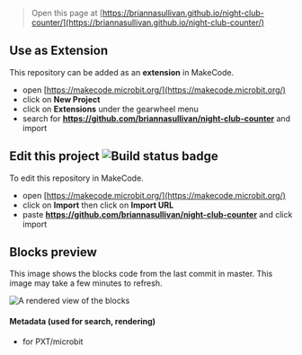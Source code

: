 
> Open this page at [https://briannasullivan.github.io/night-club-counter/](https://briannasullivan.github.io/night-club-counter/)

## Use as Extension

This repository can be added as an **extension** in MakeCode.

* open [https://makecode.microbit.org/](https://makecode.microbit.org/)
* click on **New Project**
* click on **Extensions** under the gearwheel menu
* search for **https://github.com/briannasullivan/night-club-counter** and import

## Edit this project ![Build status badge](https://github.com/briannasullivan/night-club-counter/workflows/MakeCode/badge.svg)

To edit this repository in MakeCode.

* open [https://makecode.microbit.org/](https://makecode.microbit.org/)
* click on **Import** then click on **Import URL**
* paste **https://github.com/briannasullivan/night-club-counter** and click import

## Blocks preview

This image shows the blocks code from the last commit in master.
This image may take a few minutes to refresh.

![A rendered view of the blocks](https://github.com/briannasullivan/night-club-counter/raw/master/.github/makecode/blocks.png)

#### Metadata (used for search, rendering)

* for PXT/microbit
<script src="https://makecode.com/gh-pages-embed.js"></script><script>makeCodeRender("{{ site.makecode.home_url }}", "{{ site.github.owner_name }}/{{ site.github.repository_name }}");</script>
